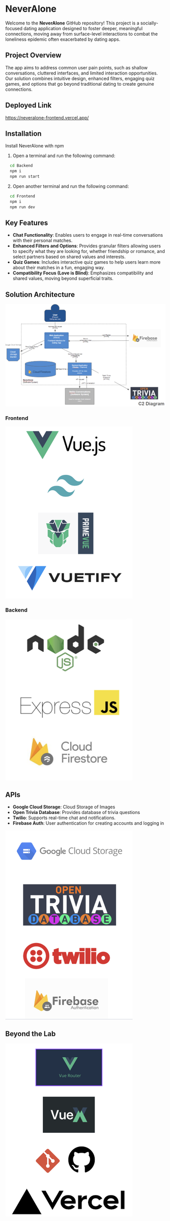 # NeverAlone

Welcome to the **NeverAlone** GitHub repository! This project is a socially-focused dating application designed to foster deeper, meaningful connections, moving away from surface-level interactions to combat the loneliness epidemic often exacerbated by dating apps.

## Project Overview

The app aims to address common user pain points, such as shallow conversations, cluttered interfaces, and limited interaction opportunities. Our solution combines intuitive design, enhanced filters, engaging quiz games, and options that go beyond traditional dating to create genuine connections.

## Deployed Link
https://neveralone-frontend.vercel.app/

## Installation

Install NeverAlone with npm <br>

1. Open a terminal and run the following command:
```bash
  cd Backend
  npm i
  npm run start
```
2. Open another terminal and run the following command:
```bash
  cd Frontend
  npm i
  npm run dev
```
    
## Key Features

- **Chat Functionality**: Enables users to engage in real-time conversations with their personal matches.
- **Enhanced Filters and Options**: Provides granular filters allowing users to specify what they are looking for, whether friendship or romance, and select partners based on shared values and interests.
- **Quiz Games**: Includes interactive quiz games to help users learn more about their matches in a fun, engaging way.
- **Compatibility Focus (Love is Blind)**: Emphasizes compatibility and shared values, moving beyond superficial traits.

## Solution Architecture

![Solution Architecture](Frontend/src/assets/SolutionArchitecture.png)

### Frontend

<img src="Frontend/src/assets/FrontendStack.png" alt="Frontend" width="400"/>

### Backend

<img src="Frontend/src/assets/BackendStack.png" alt="Backend" width="400"/>

## APIs

- **Google Cloud Storage**: Cloud Storage of Images
- **Open Trivia Database**: Provides database of trivia questions
- **Twilio**: Supports real-time chat and notifications.
- **Firebase Auth**: User authentication for creating accounts and logging in

<img src="Frontend/src/assets/ApiStack.png" alt="API" width="400"/>

## Beyond the Lab

<img src="Frontend/src/assets/BtlStack.png" alt="Beyond The Lab" width="400"/>

